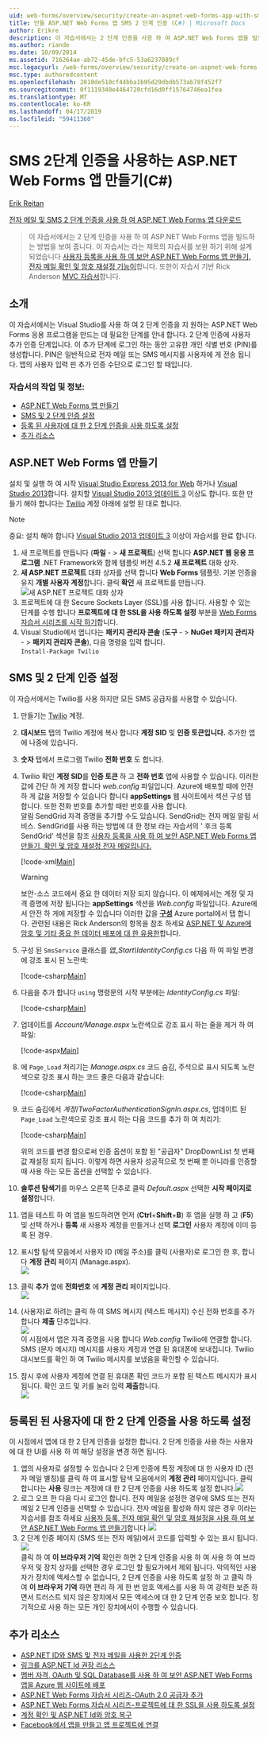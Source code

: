 ```yaml
---
uid: web-forms/overview/security/create-an-aspnet-web-forms-app-with-sms-two-factor-authentication
title: 만들 ASP.NET Web Forms 앱 SMS 2 단계 인증 (C#) | Microsoft Docs
author: Erikre
description: 이 자습서에서는 2 단계 인증을 사용 하 여 ASP.NET Web Forms 앱을 빌드하는 방법을 보여 줍니다. 이 자습서는 Cr 라는 자습서를 보완 하기 위해 설계 되었습니다...
ms.author: riande
ms.date: 10/09/2014
ms.assetid: 716264ae-ab72-45de-bfc5-53a6237089cf
msc.legacyurl: /web-forms/overview/security/create-an-aspnet-web-forms-app-with-sms-two-factor-authentication
msc.type: authoredcontent
ms.openlocfilehash: 2010de510cf44bba1b95d29dbdb573ab78f452f7
ms.sourcegitcommit: 0f1119340e4464720cfd16d0ff15764746ea1fea
ms.translationtype: MT
ms.contentlocale: ko-KR
ms.lasthandoff: 04/17/2019
ms.locfileid: "59411360"
---
```

# <a name="create-an-aspnet-web-forms-app-with-sms-two-factor-authentication-c"></a>SMS 2단계 인증을 사용하는 ASP.NET Web Forms 앱 만들기(C#)

[Erik Reitan](https://github.com/Erikre)

[전자 메일 및 SMS 2 단계 인증을 사용 하 여 ASP.NET Web Forms 앱 다운로드](https://code.msdn.microsoft.com/ASPNET-Web-Forms-App-with-5a0ff94e)

> 이 자습서에서는 2 단계 인증을 사용 하 여 ASP.NET Web Forms 앱을 빌드하는 방법을 보여 줍니다. 이 자습서는 라는 제목의 자습서를 보완 하기 위해 설계 되었습니다 [사용자 등록을 사용 하 여 보안 ASP.NET Web Forms 앱 만들기, 전자 메일 확인 및 암호 재설정 기능이](create-a-secure-aspnet-web-forms-app-with-user-registration-email-confirmation-and-password-reset.md)합니다. 또한이 자습서 기반 Rick Anderson [MVC 자습서](../../../mvc/overview/security/aspnet-mvc-5-app-with-sms-and-email-two-factor-authentication.md)합니다.


## <a name="introduction"></a>소개

이 자습서에서는 Visual Studio를 사용 하 여 2 단계 인증을 지 원하는 ASP.NET Web Forms 응용 프로그램을 만드는 데 필요한 단계를 안내 합니다. 2 단계 인증에 사용자 추가 인증 단계입니다. 이 추가 단계에 로그인 하는 동안 고유한 개인 식별 번호 (PIN)를 생성합니다. PIN은 일반적으로 전자 메일 또는 SMS 메시지를 사용자에 게 전송 됩니다. 앱의 사용자 입력 핀 추가 인증 수단으로 로그인 할 때입니다.

### <a name="tutorial-tasks-and-information"></a>자습서의 작업 및 정보:

- [ASP.NET Web Forms 앱 만들기](#createWebForms)
- [SMS 및 2 단계 인증 설정](#SMS)
- [등록 된 사용자에 대 한 2 단계 인증을 사용 하도록 설정](#use2FA)
- [추가 리소스](#addRes)

<a id="createWebForms"></a>
## <a name="create-an-aspnet-web-forms-app"></a>ASP.NET Web Forms 앱 만들기

설치 및 실행 하 여 시작 [Visual Studio Express 2013 for Web](https://go.microsoft.com/fwlink/?LinkId=299058) 하거나 [Visual Studio 2013](https://go.microsoft.com/fwlink/?LinkId=306566)합니다. 설치할 [Visual Studio 2013 업데이트 3](https://go.microsoft.com/fwlink/?LinkId=390465) 이상도 합니다. 또한 만들기 해야 합니다는 [Twilio](https://www.twilio.com/try-twilio) 계정 아래에 설명 된 대로 합니다.

> [!NOTE]
> 중요: 설치 해야 합니다 [Visual Studio 2013 업데이트 3](https://go.microsoft.com/fwlink/?LinkId=390465) 이상이 자습서를 완료 합니다.


1. 새 프로젝트를 만듭니다 (**파일**  - &gt; **새 프로젝트**) 선택 합니다 **ASP.NET 웹 응용 프로그램** .NET Framework와 함께 템플릿 버전 4.5.2 **새 프로젝트** 대화 상자.
2. **새 ASP.NET 프로젝트** 대화 상자를 선택 합니다 **Web Forms** 템플릿. 기본 인증을 유지 **개별 사용자 계정**합니다. 클릭 **확인** 새 프로젝트를 만듭니다.  
    ![새 ASP.NET 프로젝트 대화 상자](create-an-aspnet-web-forms-app-with-sms-two-factor-authentication/_static/image1.png)
3. 프로젝트에 대 한 Secure Sockets Layer (SSL)를 사용 합니다. 사용할 수 있는 단계를 수행 합니다 **프로젝트에 대 한 SSL을 사용 하도록 설정** 부분을 [Web Forms 자습서 시리즈를 시작 하기](../getting-started/getting-started-with-aspnet-45-web-forms/checkout-and-payment-with-paypal.md#SSLWebForms)합니다.
4. Visual Studio에서 엽니다는 **패키지 관리자 콘솔** (**도구**  - &gt; **NuGet 패키지 관리자**  - &gt; **패키지 관리자 콘솔**), 다음 명령을 입력 합니다.  
    `Install-Package Twilio`

<a id="SMS"></a>
## <a name="setup-sms-and-two-factor-authentication"></a>SMS 및 2 단계 인증 설정

이 자습서에서는 Twilio를 사용 하지만 모든 SMS 공급자를 사용할 수 있습니다.

1. 만들기는 [Twilio](https://www.twilio.com/try-twilio) 계정.
2. **대시보드** 탭의 Twilio 계정에 복사 합니다 **계정 SID** 및 **인증 토큰입니다.** 추가한 앱에 나중에 있습니다.
3. **숫자** 탭에서 프로그램 Twilio **전화 번호** 도 합니다.
4. Twilio 확인 **계정 SID**를 **인증 토큰** 하 고 **전화 번호** 앱에 사용할 수 있습니다. 이러한 값에 간단 하 게 저장 합니다 *web.config* 파일입니다. Azure에 배포할 때에 안전 하 게 값을 저장할 수 있습니다 합니다 **appSettings** 웹 사이트에서 섹션 구성 탭 합니다. 또한 전화 번호를 추가할 때만 번호를 사용 합니다.   
   알림 SendGrid 자격 증명을 추가할 수도 있습니다. SendGrid는 전자 메일 알림 서비스. SendGrid를 사용 하는 방법에 대 한 정보 라는 자습서의 ' 후크 등록 SendGrid' 섹션을 참조 [사용자 등록을 사용 하 여 보안 ASP.NET Web Forms 앱 만들기, 확인 및 암호 재설정 전자 메일입니다.](create-a-secure-aspnet-web-forms-app-with-user-registration-email-confirmation-and-password-reset.md)

    [!code-xml[Main](create-an-aspnet-web-forms-app-with-sms-two-factor-authentication/samples/sample1.xml?highlight=2,6-10)]

    > [!WARNING]
    > 보안-소스 코드에서 중요 한 데이터 저장 되지 않습니다. 이 예제에서는 계정 및 자격 증명에 저장 됩니다는 **appSettings** 섹션을 *Web.config* 파일입니다. Azure에서 안전 하 게에 저장할 수 있습니다 이러한 값을 **[구성](https://blogs.msdn.com/b/webdev/archive/2014/06/04/queuebackgroundworkitem-to-reliably-schedule-and-run-long-background-process-in-asp-net.aspx)** Azure portal에서 탭 합니다. 관련된 내용은 Rick Anderson의 항목을 참조 하세요 [ASP.NET 및 Azure에 암호 및 기타 중요 한 데이터 배포에 대 한 유용한](https://go.microsoft.com/fwlink/?LinkId=513141)합니다.
5. 구성 된 `SmsService` 클래스를 *앱\_Start\IdentityConfig.cs* 다음 하 여 파일 변경에 강조 표시 된 노란색: 

    [!code-csharp[Main](create-an-aspnet-web-forms-app-with-sms-two-factor-authentication/samples/sample2.cs?highlight=5-17)]
6. 다음을 추가 합니다 `using` 명령문의 시작 부분에는 *IdentityConfig.cs* 파일: 

    [!code-csharp[Main](create-an-aspnet-web-forms-app-with-sms-two-factor-authentication/samples/sample3.cs?highlight=1-4)]
7. 업데이트를 *Account/Manage.aspx* 노란색으로 강조 표시 하는 줄을 제거 하 여 파일:  

    [!code-aspx[Main](create-an-aspnet-web-forms-app-with-sms-two-factor-authentication/samples/sample4.aspx?highlight=38,53,57-60,63,66,70,73)]
8. 에 `Page_Load` 처리기는 *Manage.aspx.cs* 코드 숨김, 주석으로 표시 되도록 노란색으로 강조 표시 하는 코드 줄은 다음과 같습니다: 

    [!code-csharp[Main](create-an-aspnet-web-forms-app-with-sms-two-factor-authentication/samples/sample5.cs?highlight=8)]
9. 코드 숨김에서 *계정*/*TwoFactorAuthenticationSignIn.aspx.cs*, 업데이트 된 `Page_Load` 노란색으로 강조 표시 하는 다음 코드를 추가 하 여 처리기: 

    [!code-csharp[Main](create-an-aspnet-web-forms-app-with-sms-two-factor-authentication/samples/sample6.cs?highlight=3-4,13)]

   위의 코드를 변경 함으로써 인증 옵션이 포함 된 "공급자" DropDownList 첫 번째 값 재설정 되지 됩니다. 이렇게 하면 사용자 성공적으로 첫 번째 뿐 아니라를 인증할 때 사용 하는 모든 옵션을 선택할 수 있습니다.
10. **솔루션 탐색기**를 마우스 오른쪽 단추로 클릭 *Default.aspx* 선택한 **시작 페이지로 설정**합니다.
11. 앱을 테스트 하 여 앱을 빌드하려면 먼저 (**Ctrl**+**Shift**+**B**) 후 앱을 실행 하 고 (**F5**) 및 선택 하거나 **등록** 새 사용자 계정을 만들거나 선택 **로그인** 사용자 계정에 이미 등록 된 경우.
12. 표시할 탐색 모음에서 사용자 ID (메일 주소)를 클릭 (사용자)로 로그인 한 후, 합니다 **계정 관리** 페이지 (Manage.aspx).  
    ![](create-an-aspnet-web-forms-app-with-sms-two-factor-authentication/_static/image2.png)
13. 클릭 **추가** 옆에 **전화번호** 에 **계정 관리** 페이지입니다.  
    ![](create-an-aspnet-web-forms-app-with-sms-two-factor-authentication/_static/image3.png)
14. (사용자)로 하려는 클릭 하 여 SMS 메시지 (텍스트 메시지) 수신 전화 번호를 추가 합니다 **제출** 단추입니다.   
    ![](create-an-aspnet-web-forms-app-with-sms-two-factor-authentication/_static/image4.png)  
    이 시점에서 앱은 자격 증명을 사용 합니다 *Web.config* Twilio에 연결할 합니다. SMS (문자 메시지) 메시지를 사용자 계정과 연결 된 휴대폰에 보내집니다. Twilio 대시보드를 확인 하 여 Twilio 메시지를 보냈음을 확인할 수 있습니다.
15. 잠시 후에 사용자 계정에 연결 된 휴대폰 확인 코드가 포함 된 텍스트 메시지가 표시 됩니다. 확인 코드 및 키를 눌러 입력 **제출**합니다.  
     ![](create-an-aspnet-web-forms-app-with-sms-two-factor-authentication/_static/image5.png)

<a id="use2FA"></a>
## <a name="enable-two-factor-authentication-for-a-registered-user"></a>등록된 된 사용자에 대 한 2 단계 인증을 사용 하도록 설정

이 시점에서 앱에 대 한 2 단계 인증을 설정한 합니다. 2 단계 인증을 사용 하는 사용자에 대 한 UI를 사용 하 여 해당 설정을 변경 하면 됩니다. 

1. 앱의 사용자로 설정할 수 있습니다 2 단계 인증에 특정 계정에 대 한 사용자 ID (전자 메일 별칭)를 클릭 하 여 표시할 탐색 모음에서의 **계정 관리** 페이지입니다. 클릭 합니다는 **사용** 링크는 계정에 대 한 2 단계 인증을 사용 하도록 설정 합니다.![](create-an-aspnet-web-forms-app-with-sms-two-factor-authentication/_static/image6.png)
2. 로그 오프 한 다음 다시 로그인 합니다. 전자 메일을 설정한 경우에 SMS 또는 전자 메일 2 단계 인증을 선택할 수 있습니다. 전자 메일을 활성화 하지 않은 경우 이라는 자습서를 참조 하세요 [사용자 등록, 전자 메일 확인 및 암호 재설정을 사용 하 여 보안 ASP.NET Web Forms 앱 만들기](create-a-secure-aspnet-web-forms-app-with-user-registration-email-confirmation-and-password-reset.md)합니다.![](create-an-aspnet-web-forms-app-with-sms-two-factor-authentication/_static/image7.png)
3. 2 단계 인증 페이지 (SMS 또는 전자 메일)에서 코드를 입력할 수 있는 표시 됩니다.![](create-an-aspnet-web-forms-app-with-sms-two-factor-authentication/_static/image8.png)  
 클릭 하 여 **이 브라우저 기억** 확인란 하면 2 단계 인증을 사용 하 여 사용 하 여 브라우저 및 장치 상자를 선택한 경우 로그인 할 필요가에서 제외 됩니다. 악의적인 사용자가 장치에 액세스할 수 없습니다, 2 단계 인증을 사용 하도록 설정 하 고 클릭 하 여 **이 브라우저 기억** 하면 편리 하 게 한 번 암호 액세스를 사용 하 여 강력한 보존 하면서 트러스트 되지 않은 장치에서 모든 액세스에 대 한 2 단계 인증 보호 합니다. 정기적으로 사용 하는 모든 개인 장치에서이 수행할 수 있습니다.

<a id="addRes"></a>
## <a name="additional-resources"></a>추가 리소스

- [ASP.NET ID와 SMS 및 전자 메일을 사용한 2단계 인증](../../../identity/overview/features-api/two-factor-authentication-using-sms-and-email-with-aspnet-identity.md)
- [링크를 ASP.NET Id 권장 리소스](../../../identity/overview/getting-started/aspnet-identity-recommended-resources.md)
- [멤버 자격, OAuth 및 SQL Database를 사용 하 여 보안 ASP.NET Web Forms 앱을 Azure 웹 사이트에 배포](https://azure.microsoft.com/documentation/articles/web-sites-dotnet-deploy-aspnet-webforms-app-membership-oauth-sql-database/)
- [ASP.NET Web Forms 자습서 시리즈-OAuth 2.0 공급자 추가](../getting-started/getting-started-with-aspnet-45-web-forms/checkout-and-payment-with-paypal.md#OAuthWebForms)
- [ASP.NET Web Forms 자습서 시리즈-프로젝트에 대 한 SSL을 사용 하도록 설정](../getting-started/getting-started-with-aspnet-45-web-forms/checkout-and-payment-with-paypal.md#SSLWebForms)
- [계정 확인 및 ASP.NET Id와 암호 복구](../../../identity/overview/features-api/account-confirmation-and-password-recovery-with-aspnet-identity.md)
- [Facebook에서 앱을 만들고 앱 프로젝트에 연결](../../../mvc/overview/security/create-an-aspnet-mvc-5-app-with-facebook-and-google-oauth2-and-openid-sign-on.md#fb)
